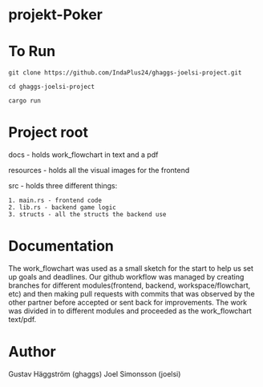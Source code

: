 # projekt-Poker

# To Run
    git clone https://github.com/IndaPlus24/ghaggs-joelsi-project.git

    cd ghaggs-joelsi-project

    cargo run

# Project root
docs - holds work_flowchart in text and a pdf

resources - holds all the visual images for the frontend

src - holds three different things: 

    1. main.rs - frontend code
    2. lib.rs - backend game logic
    3. structs - all the structs the backend use

# Documentation
The work_flowchart was used as a small sketch for the start to help us set up goals and deadlines. Our github workflow was managed by creating branches for different modules(frontend, backend, workspace/flowchart, etc) and then making pull requests with commits that was observed by the other partner before accepted or sent back for improvements. The work was divided in to different modules and proceeded as the work_flowchart text/pdf.

# Author
Gustav Häggström (ghaggs)
Joel Simonsson (joelsi)
